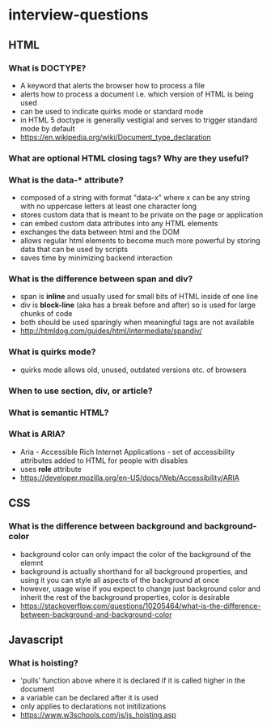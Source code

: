 # interview-questions

## HTML

### What is DOCTYPE?

* A keyword that alerts the browser how to process a file
* alerts how to process a document i.e. which version of HTML is being used
* can be used to indicate quirks mode or standard mode
* in HTML 5 doctype is generally vestigial and serves to trigger standard mode by default
* https://en.wikipedia.org/wiki/Document_type_declaration

### What are optional HTML closing tags? Why are they useful?

### What is the data-* attribute?
* composed of a string with format "data-x" where x can be any string with no uppercase letters at least one character long
* stores custom data that is meant to be private on the page or application
* can embed custom data attributes into any HTML elements
* exchanges the data between html and the DOM
* allows regular html elements to become much more powerful by storing data that can be used by scripts
* saves time by minimizing backend interaction

### What is the difference between span and div?
* span is **inline** and usually used for small bits of HTML inside of one line
* div is **block-line** (aka has a break before and after) so is used for large chunks of code
* both should be used sparingly when meaningful tags are not available
* http://htmldog.com/guides/html/intermediate/spandiv/

### What is quirks mode?
* quirks mode allows old, unused, outdated versions etc. of browsers 

### When to use section, div, or article?

### What is semantic HTML?

### What is ARIA?
* Aria - Accessible Rich Internet Applications - set of accessibility attributes added to HTML for people with disables
* uses **role** attribute 
* https://developer.mozilla.org/en-US/docs/Web/Accessibility/ARIA

## CSS

### What is the difference between background and background-color
* background color can only impact the color of the background of the elemnt
* background is actually shorthand for all background properties, and using it you can style all aspects of the background at once
* however, usage wise if you expect to change just background color and inherit the rest of the background properties, color is desirable
* https://stackoverflow.com/questions/10205464/what-is-the-difference-between-background-and-background-color

## Javascript

### What is hoisting?
* 'pulls' function above where it is declared if it is called higher in the document
* a variable can be declared after it is used
* only applies to declarations not initilizations
* https://www.w3schools.com/js/js_hoisting.asp


